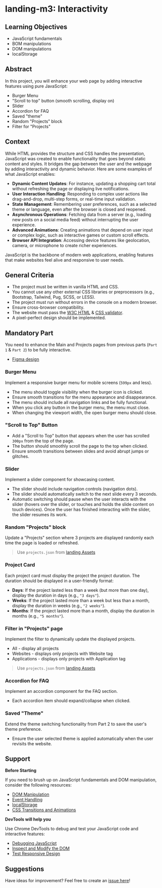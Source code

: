 # landing-m3: Interactivity

## Learning Objectives

- JavaScript fundamentals
- BOM manipulations
- DOM manipulations
- localStorage

## Abstract

In this project, you will enhance your web page by adding interactive features using pure JavaScript:

- Burger Menu
- "Scroll to top" button (smooth scrolling, display on)
- Slider
- Accordion for FAQ
- Saved "theme"
- Random "Projects" block
- Filter for "Projects"
<!-- - Modal Window (TODO) -->

## Context

While HTML provides the structure and CSS handles the presentation, JavaScript was created to enable functionality that goes beyond static content and styles. It bridges the gap between the user and the webpage by adding interactivity and dynamic behavior. Here are some examples of what JavaScript enables:

- **Dynamic Content Updates**: For instance, updating a shopping cart total without refreshing the page or displaying live notifications.
- **User Interaction Handling**: Responding to complex user actions like drag-and-drop, multi-step forms, or real-time input validation.
- **State Management**: Remembering user preferences, such as a selected theme or language, even after the browser is closed and reopened.
- **Asynchronous Operations**: Fetching data from a server (e.g., loading new posts on a social media feed) without interrupting the user experience.
- **Advanced Animations**: Creating animations that depend on user input or complex logic, such as interactive games or custom scroll effects.
- **Browser API Integration**: Accessing device features like geolocation, camera, or microphone to create richer experiences.

JavaScript is the backbone of modern web applications, enabling features that make websites feel alive and responsive to user needs.

## General Criteria

- The project must be written in vanilla HTML and CSS.
- You cannot use any other external CSS libraries or preprocessors (e.g., Bootstrap, Tailwind, Pug, SCSS, or LESS).
- The project must run without errors in the console on a modern browser.
- Ensure cross-browser compatibility.
- The website must pass the [W3C HTML](https://validator.w3.org/) & [CSS validator](http://jigsaw.w3.org/css-validator/).
- A pixel-perfect design should be implemented.

## Mandatory Part

You need to enhance the Main and Projects pages from previous parts (`Part 1` & `Part 2`) to be fully interactive.

- [Figma design](https://www.figma.com/design/LjSY8wCfM7vOkzNEhngnOL/Alem-Project-Landing)

### Burger Menu

Implement a responsive burger menu for mobile screens (`599px` and less).

- The menu should toggle visibility when the burger icon is clicked.
- Ensure smooth transitions for the menu appearance and disappearance.
- The menu should include all navigation links and be fully functional.
- When you click any button in the burger menu, the menu must close.
- When changing the viewport width, the open burger menu should close.

### "Scroll to Top" Button

- Add a "Scroll to Top" button that appears when the user has scrolled `300px` from the top of the page.
- The button should smoothly scroll the page to the top when clicked.
- Ensure smooth transitions between slides and avoid abrupt jumps or glitches.

### Slider

Implement a slider component for showcasing content.

- The slider should include navigation controls (navigation dots).
- The slider should automatically switch to the next slide every 3 seconds.
- Automatic switching should pause when the user interacts with the slider (hovers over the slider, or touches and holds the slide content on touch devices). Once the user has finished interacting with the slider, the slider resumes its work.

### Random "Projects" block

Update a "Projects" section where 3 projects are displayed randomly each time the page is loaded or refreshed.

> Use `projects.json` from [landing Assets](./../assets)

### Project Card

Each project card must display the project the project duration. The duration should be displayed in a user-friendly format:

- **Days**: If the project lasted less than a week (but more than one day), display the duration in days (e.g., `"3 days"`).
- **Weeks**: If the project lasted more than a week but less than a month, display the duration in weeks (e.g., `"2 weeks"`).
- **Months**: If the project lasted more than a month, display the duration in months (e.g., `"5 months"`).

### Filter in "Projects" page

Implement the filter to dynamically update the displayed projects.

- All - display all projects
- Websites - displays only projects with Website tag
- Applications - displays only projects with Application tag

> Use `projects.json` from [landing Assets](./../assets)

### Accordion for FAQ

Implement an accordion component for the FAQ section.

- Each accordion item should expand/collapse when clicked.

### Saved "Theme"

Extend the theme switching functionality from Part 2 to save the user's theme preference.

- Ensure the user selected theme is applied automatically when the user revisits the website.

## Support

**Before Starting**

If you need to brush up on JavaScript fundamentals and DOM manipulation, consider the following resources:

- [DOM Manipulation](https://developer.mozilla.org/en-US/docs/Learn/JavaScript/Client-side_web_APIs/Manipulating_documents)
- [Event Handling](https://developer.mozilla.org/en-US/docs/Learn/JavaScript/Building_blocks/Events)
- [localStorage](https://developer.mozilla.org/en-US/docs/Web/API/Window/localStorage)
- [CSS Transitions and Animations](https://developer.mozilla.org/en-US/docs/Web/CSS/CSS_Transitions/Using_CSS_transitions)

**DevTools will help you**

Use Chrome DevTools to debug and test your JavaScript code and interactive features:

- [Debugging JavaScript](https://developer.chrome.com/docs/devtools/javascript/)
- [Inspect and Modify the DOM](https://developer.chrome.com/docs/devtools/dom/)
- [Test Responsive Design](https://developer.chrome.com/docs/devtools/device-mode/)

## Suggestions

Have ideas for improvement? Feel free to create an [issue here](https://github.com/alem-platform/frontend/issues)!
